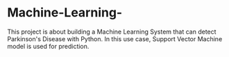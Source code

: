 # Machine-Learning-

 This project is about building a Machine Learning System that can detect Parkinson's Disease with Python. In this use case, Support Vector Machine model is used for prediction. 
